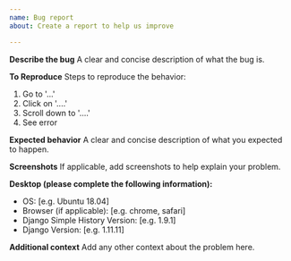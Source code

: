 ```yaml
---
name: Bug report
about: Create a report to help us improve

---
```


**Describe the bug**
A clear and concise description of what the bug is.

**To Reproduce**
Steps to reproduce the behavior:
1. Go to '...'
2. Click on '....'
3. Scroll down to '....'
4. See error

**Expected behavior**
A clear and concise description of what you expected to happen.

**Screenshots**
If applicable, add screenshots to help explain your problem.

**Desktop (please complete the following information):**
 - OS: [e.g. Ubuntu 18.04]
 - Browser (if applicable): [e.g. chrome, safari]
 - Django Simple History Version: [e.g. 1.9.1]
 - Django Version: [e.g. 1.11.11]

**Additional context**
Add any other context about the problem here.
